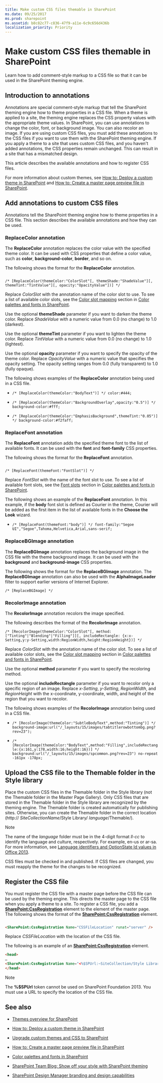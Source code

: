 ```yaml
---
title: Make custom CSS files themable in SharePoint
ms.date: 09/25/2017
ms.prod: sharepoint
ms.assetid: b8c82c77-c836-47f9-a11e-6c9c656d436b
localization_priority: Priority
---
```



# Make custom CSS files themable in SharePoint

Learn how to add comment-style markup to a CSS file so that it can be used in the SharePoint theming engine.

## Introduction to annotations
<a name="Intro"> </a>

Annotations are special comment-style markup that tell the SharePoint theming engine how to theme properties in a CSS file. When a theme is applied to a site, the theming engine replaces the CSS property values with the appropriate theme values. In SharePoint, you can use annotations to change the color, font, or background image. You can also recolor an image. If you are using custom CSS files, you must add these annotations to the CSS files if you want to use them with the SharePoint theming engine. If you apply a theme to a site that uses custom CSS files, and you haven't added annotations, the CSS properties remain unchanged. This can result in a site that has a mismatched design.
  
    
    
This article describes the available annotations and how to register CSS files.
  
    
    
For more information about custom themes, see  [How to: Deploy a custom theme in SharePoint](how-to-deploy-a-custom-theme-in-sharepoint.md) and [How to: Create a master page preview file in SharePoint](how-to-create-a-master-page-preview-file-in-sharepoint.md).
  
    
    

## Add annotations to custom CSS files
<a name="annotations"> </a>

Annotations tell the SharePoint theming engine how to theme properties in a CSS file. This section describes the available annotations and how they can be used.
  
    
    

### ReplaceColor annotation
<a name="replaceColor"> </a>

The **ReplaceColor** annotation replaces the color value with the specified theme color. It can be used with CSS properties that define a color value, such as **color**, **background-color**, **border**, and so on.
  
    
    
The following shows the format for the **ReplaceColor** annotation.
  
    
    



```

/* [ReplaceColor(themeColor:"ColorSlot"[, themeShade:"ShadeValue"][, themeTint:"TintValue"][, opacity:"OpacityValue"])] */

```

Replace  _ColorSlot_ with the annotation name of the color slot to use. To see a list of available color slots, see the [Color slot mapping](color-palettes-and-fonts-in-sharepoint.md#colorSlots) section in [Color palettes and fonts in SharePoint](color-palettes-and-fonts-in-sharepoint.md).
  
    
    
Use the optional **themeShade** parameter if you want to darken the theme color. Replace _ShadeValue_ with a numeric value from 0.0 (no change) to 1.0 (darkest).
  
    
    
Use the optional **themeTint** parameter if you want to lighten the theme color. Replace _TintValue_ with a numeric value from 0.0 (no change) to 1.0 (lightest).
  
    
    
Use the optional **opacity** parameter if you want to specify the opacity of the theme color. Replace _OpacityValue_ with a numeric value that specifies the opacity setting. The opacity setting ranges from 0.0 (fully transparent) to 1.0 (fully opaque).
  
    
    
The following shows examples of the **ReplaceColor** annotation being used in a CSS file.
  
    
    

-  `/* [ReplaceColor(themeColor:"BodyText")] */ color:#444;`
    
  
-  `/* [ReplaceColor(themeColor:"BackgroundOverlay",opacity:"0.5")] */ background-color:#fff;`
    
  
-  `/* [ReplaceColor(themeColor:"EmphasisBackground",themeTint:"0.05")] */ background-color:#f2faff;`
    
  

### ReplaceFont annotation
<a name="replaceFont"> </a>

The **ReplaceFont** annotation adds the specified theme font to the list of available fonts. It can be used with the **font** and **font-family** CSS properties.
  
    
    
The following shows the format for the **ReplaceFont** annotation.
  
    
    



```

/* [ReplaceFont(themeFont:"FontSlot")] */
```

Replace  _FontSlot_ with the name of the font slot to use. To see a list of available font slots, see the [Font slots](color-palettes-and-fonts-in-sharepoint.md#fontSlot) section in [Color palettes and fonts in SharePoint](color-palettes-and-fonts-in-sharepoint.md).
  
    
    
The following shows an example of the **ReplaceFont** annotation. In this example, if the **body** font slot is defined as Courier in the theme, Courier will be added as the first item in the list of available fonts in the **Choose the Look** wizard.
  
    
    

-  `/* [ReplaceFont(themeFont:"body")] */ font-family:"Segoe UI","Segoe",Tahoma,Helvetica,Arial,sans-serif;`
    
  

### ReplaceBGImage annotation
<a name="replaceBGimage"> </a>

The **ReplaceBGImage** annotation replaces the background image in the CSS file with the theme background image. It can be used with the **background** and **background-image** CSS properties.
  
    
    
The following shows the format for the **ReplaceBGImage** annotation. The **ReplaceBGImage** annotation can also be used with the **AlphaImageLoader** filter to support earlier versions of Internet Explorer.
  
    
    



```
/* [ReplaceBGImage] */
```


### RecolorImage annotation
<a name="replaceBGimage"> </a>

The **RecolorImage** annotation recolors the image specified.
  
    
    
The following describes the format of the **RecolorImage** annotation.
  
    
    



```
/* [RecolorImage(themeColor:"ColorSlot"[, method:["Tinting"|"Blending"|"Filling"]][, includeRectangle: {x:x-Setting,y:y-Setting,width:RegionWidth,height:RegionHeight})] */

```

Replace  _ColorSlot_ with the annotation name of the color slot. To see a list of available color slots, see the [Color slot mapping](color-palettes-and-fonts-in-sharepoint.md#colorSlots) section in [Color palettes and fonts in SharePoint](color-palettes-and-fonts-in-sharepoint.md).
  
    
    
Use the optional **method** parameter if you want to specify the recoloring method.
  
    
    
Use the optional **includeRectangle** parameter if you want to recolor only a specific region of an image. Replace _x-Setting_,  _y-Setting_,  _RegionWidth_, and  _RegionHeight_ with the x-coordinate, y-coordinate, width, and height of the region that you want to recolor.
  
    
    
The following shows examples of the **RecolorImage** annotation being used in a CSS file.
  
    
    

-  `/* [RecolorImage(themeColor:"SubtleBodyText",method:"Tinting")] */ background-image:url("/_layouts/15/images/tabtitlerowbottombg.png?rev=23");`
    
  
-  `/* [RecolorImage(themeColor:"BodyText",method:"Filling",includeRectangle:{x:161,y:178,width:16;height:16})] */ background:url("/_layouts/15/images/spcommon.png?rev=23") no-repeat -161px -178px;`
    
  

## Upload the CSS file to the Themable folder in the Style library
<a name="uploadCSS"> </a>

Place the custom CSS files in the Themable folder in the Style library (not the Themable folder in the Master Page Gallery). Only CSS files that are stored in the Themable folder in the Style library are recognized by the theming engine. The Themable folder is created automatically for publishing sites. Otherwise, you can create the Themable folder in the correct location (http://  _SiteCollectionName_/Style Library/ _language_/Themable/).
  
> [!NOTE]
> The name of the  _language_ folder must be in the 4-digit format _ll-cc_ to identify the language and culture, respectively. For example, en-us or ar-sa. For more information, see [Language identifiers and OptionState Id values in Office 2013](http://technet.microsoft.com/en-us/library/cc179219.aspx). 
  
    
    

CSS files must be checked in and published. If CSS files are changed, you must reapply the theme for the changes to be recognized.
  
    
    

## Register the CSS file
<a name="registerCSS"> </a>

You must register the CSS file with a master page before the CSS file can be used by the theming engine. This directs the master page to the CSS file when you apply a theme to a site. To register a CSS file, you add a **<SharePoint:CssRegistration>** element to the **<head>** element of the master page. The following shows the format of the **<SharePoint:CssRegistration>** element.
  
    
    

```HTML

<SharePoint:CssRegistration Name="CSSFileLocation" runat="server" />
```

Replace  _CSSFileLocation_ with the location of the CSS file.
  
    
    
The following is an example of an **<SharePoint:CssRegistration>** element.
  
    
    



```HTML
<head>
…
<SharePoint:CssRegistration Name="<%$SPUrl:~SiteCollection/Style Library/~language/Themable/MyCustomFile.css%>" runat="server" />
</head>
```

> [!NOTE]
> The **%$SPUrl** token cannot be used on SharePoint Foundation 2013. You must use a URL to specify the location of the CSS file.
  
    
    


## See also
<a name="addresources"> </a>


-  [Themes overview for SharePoint](themes-overview-for-sharepoint.md)
    
  
-  [How to: Deploy a custom theme in SharePoint](how-to-deploy-a-custom-theme-in-sharepoint.md)
    
  
-  [Upgrade custom themes and CSS to SharePoint](upgrade-custom-themes-and-css-to-sharepoint.md)
    
  
-  [How to: Create a master page preview file in SharePoint](how-to-create-a-master-page-preview-file-in-sharepoint.md)
    
  
-  [Color palettes and fonts in SharePoint](color-palettes-and-fonts-in-sharepoint.md)
    
  
-  [SharePoint Team Blog: Show off your style with SharePoint theming](http://blogs.office.com/b/sharepoint/archive/2012/10/29/show-off-your-style-with-sharepoint-theming.aspx)
    
  
-  [SharePoint Design Manager branding and design capabilities](sharepoint-design-manager-branding-and-design-capabilities.md)
    
  

